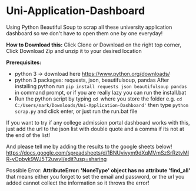 # Uni-Application-Dashboard

Using Python Beautiful Soup to scrap all these university application dashboard so we don't have to open them one by one everyday!

**How to Download this:**
Click Clone or Download on the right top corner,
Click Download Zip and unzip it to your desired location

**Prerequisites:**
- python 3 -> download here https://www.python.org/downloads/
- python 3 packages: requests, json, beautifulsoup, pandas
  After installing python run `pip install requests json beautifulsoup pandas` in command prompt, or if you are really lazy you can run the install.bat
- Run the python script by typing `cd `where you store the folder e.g. `cd C:/Users/mark/Downloads/Uni-Application-Dashboard'` then type `python scrap.py` and click enter, or just run the run.bat file

If you want to try if any college admission portal dashboard works with this, just add the url to the json list with double quote and a comma if its not at the end of the list!

And please tell me by adding the results to the google sheets below!
https://docs.google.com/spreadsheets/d/1BNUvivym9dXqMVmSzSrRztvMlR-yOpbyk9WJ5T2uwvI/edit?usp=sharing

Possible Error:
**AttributeError: 'NoneType' object has no attribute 'find_all'**
that means either you forget to set the email and password, or the url you added cannot collect the information so it throws the error!